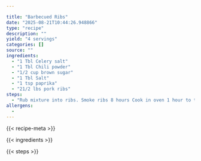 ```yaml
---

title: "Barbecued Ribs"
date: "2025-08-21T10:44:26.948866"
type: "recipe"
description: ""
yield: "4 servings"
categories: []
source: ""
ingredients:
  - "1 Tbl Celery salt"
  - "1 Tbl Chili powder"
  - "1/2 cup brown sugar"
  - "1 Tbl Salt"
  - "1 tsp paprika"
  - "21/2 lbs pork ribs"
steps:
  - "Rub mixture into ribs. Smoke ribs 8 hours Cook in oven 1 hour to tenderize at 325°."
allergens:
  - 
---
```


{{< recipe-meta >}}

{{< ingredients >}}

{{< steps >}}

